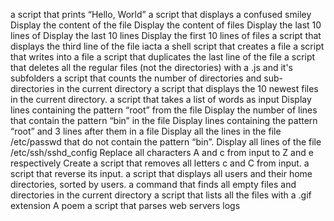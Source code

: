  a script that prints “Hello, World”
a script that displays a confused smiley 
Display the content of the file
Display the content of files
Display the last 10 lines of 
Display the last 10 lines
Display the first 10 lines of files
a script that displays the third line of the file iacta
a shell script that creates a file 
 a script that writes into a file
 a script that duplicates the last line of the file
 a script that deletes all the regular files (not the directories) with a .js and it's subfolders
a script that counts the number of directories and sub-directories in the current directory
a script that displays the 10 newest files in the current directory.
  a script that takes a list of words as input 
Display lines containing the pattern “root” from the file 
Display the number of lines that contain the pattern “bin” in the file 
Display lines containing the pattern “root” and 3 lines after them in a file
Display all the lines in the file /etc/passwd that do not contain the pattern “bin”.
Display all lines of the file /etc/ssh/sshd_config
Replace all characters A and c from input to Z and e respectively
Create a script that removes all letters c and C from input.
a script that reverse its input.
 a script that displays all users and their home directories, sorted by users.
 a command that finds all empty files and directories in the current directory
a script that lists all the files with a .gif extension
A poem
 a script that parses web servers logs
